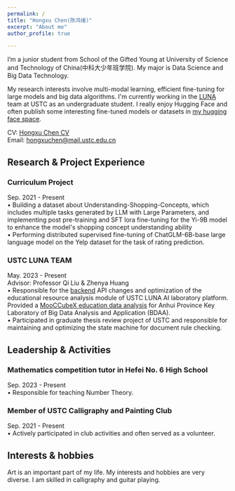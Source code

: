 ```yaml
---
permalink: /
title: "Hongxu Chen(陈鸿绪)"
excerpt: "About me"
author_profile: true

---
```


I’m a junior student from School of the Gifted Young at University of Science and Technology of China(中科大少年班学院). My major is Data Science and Big Data Technology.   
  
My research interests involve multi-modal learning, efficient fine-tuning for large models and big data algorithms. I'm currently working in the [LUNA](https://luna.bdaa.pro) team at USTC as an undergraduate student. I really enjoy Hugging Face and often publish some interesting fine-tuned models or datasets in [my hugging face space](https://huggingface.co/Daxuxu36).
  
CV: [Hongxu Chen CV](https://ustcchx.github.io/hongxuchen.github.io/files/CV_HongxuChen.pdf)  
Email: hongxuchen@mail.ustc.edu.cn

Research & Project Experience
-----
### Curriculum Project 
Sep. 2021 - Present  
•  Building a dataset about Understanding-Shopping-Concepts, which includes multiple tasks generated by LLM with Large Parameters, and implementing post pre-training and SFT lora fine-tuning for the Yi-9B model to enhance the model's shopping concept understanding ability  
• Performing distributed supervised fine-tuning of ChatGLM-6B-base large language model on the Yelp dataset for the task of rating prediction.


### USTC LUNA TEAM  
May. 2023 - Present  
Advisor: Professor Qi Liu & Zhenya Huang  
•	Responsible for the [backend](https://git.iai.bdaa.pro/luna/kg-edu-backend) API changes and optimization of the educational resource analysis module of USTC LUNA AI laboratory platform. Provided a [MooCCubeX education data analysis](https://github.com/ustcchx/EduData/blob/master/docs/analysis/MOOCCubeX.ipynb) for Anhui Province Key Laboratory of Big Data Analysis and Application (BDAA).  
•	Participated in graduate thesis review project of USTC and responsible for maintaining and optimizing the state machine for document rule checking.  



Leadership & Activities
-----
### Mathematics competition tutor in Hefei No. 6 High School   
Sep. 2023 - Present  
•	Responsible for teaching Number Theory.  

  
### Member of USTC Calligraphy and Painting Club   
Sep. 2021 - Present  
•	Actively participated in club activities and often served as a volunteer.

Interests & hobbies
-----
Art is an important part of my life. My interests and hobbies are very diverse. I am skilled in calligraphy and guitar playing.



